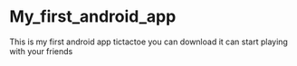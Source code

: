 # My_first_android_app
This is my first android app tictactoe you can download it can start playing with your friends


